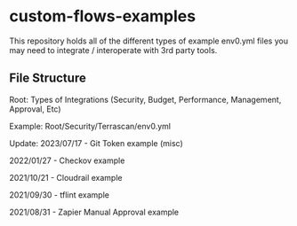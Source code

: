 # custom-flows-examples
This repository holds all of the different types of example env0.yml files you may need to integrate / interoperate with 3rd party tools. 

## File Structure
Root:
Types of Integrations (Security, Budget, Performance, Management, Approval, Etc)

Example:
Root/Security/Terrascan/env0.yml

Update:
2023/07/17 - Git Token example (misc)

2022/01/27 - Checkov example

2021/10/21 - Cloudrail example

2021/09/30 - tflint example

2021/08/31 - Zapier Manual Approval example
